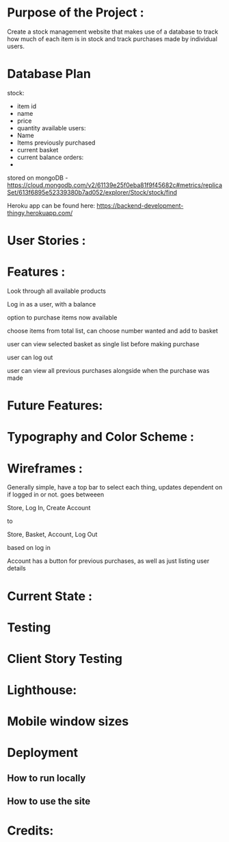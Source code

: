 # Purpose of the Project :

Create a stock management website that makes use of a database to track how much of each item is in stock and track purchases made by individual users.

# Database Plan

stock:
-   item id
-   name
-   price
-   quantity available
users:
-   Name
-   Items previously purchased
-   current basket
-   current balance
orders:
-   

stored on mongoDB - https://cloud.mongodb.com/v2/61139e25f0eba81f9f45682c#metrics/replicaSet/613f6895e52339380b7ad052/explorer/Stock/stock/find

Heroku app can be found here: https://backend-development-thingy.herokuapp.com/

# User Stories :



# Features :

Look through all available products

Log in as a user, with a balance

option to purchase items now available

choose items from total list, can choose number wanted and add to basket

user can view selected basket as single list before making purchase

user can log out

user can view all previous purchases alongside when the purchase was made


# Future Features: 




# Typography and Color Scheme :




# Wireframes :

Generally simple, have a top bar to select each thing, updates dependent on if logged in or not. goes betweeen

Store, Log In, Create Account

to 

Store, Basket, Account, Log Out

based on log in

Account has a button for previous purchases, as well as just listing user details

# Current State :



# Testing



# Client Story Testing


# Lighthouse: 


# Mobile window sizes


# Deployment


## How to run locally

## How to use the site


# Credits: 
